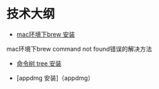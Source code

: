 # 技术大纲



-  [mac环境下brew 安装](brew)

  mac环境下brew command not found错误的解决方法

- [命令树 tree 安装](tree)

- [appdmg 安装]（appdmg）


